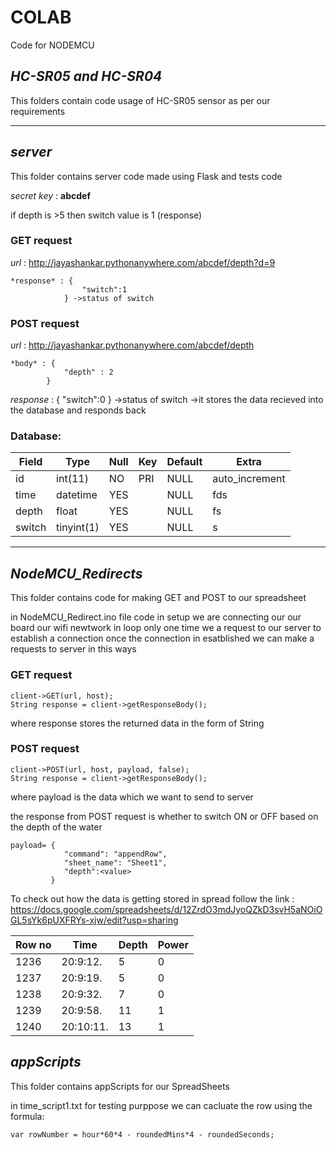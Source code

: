 # COLAB
Code for NODEMCU
## *HC-SR05 and HC-SR04* 
This folders contain code usage of HC-SR05 sensor as per our requirements

---
## *server*
This folder contains server code made using Flask and tests code 


*secret key* : **abcdef**

if depth is >5 then switch value is 1 (response)
### GET request
*url* : http://jayashankar.pythonanywhere.com/abcdef/depth?d=9

    *response* : {
                    "switch":1
                } ->status of switch


### POST request
*url* : http://jayashankar.pythonanywhere.com/abcdef/depth

    *body* : {
                "depth" : 2
            }
    
*response* : {
    "switch":0
                } ->status of switch 
->it stores the data recieved into the database and responds back
    
### Database:

|Field  | Type  | Null   | Key  |Default   |Extra |
|---|---|---|---|---| ---|
 id     | int(11)    | NO   | PRI | NULL    | auto_increment |
| time   | datetime   | YES  |     | NULL    |         fds       |
| depth  | float      | YES  |     | NULL    |        fs        |
| switch | tinyint(1) | YES  |     | NULL    |        s        |

---

## *NodeMCU_Redirects*
This folder contains code for making GET and POST to our spreadsheet

in NodeMCU_Redirect.ino file code
in setup we are connecting our our board our wifi newtwork
in loop only one time we a request to our server to establish a connection 
once the connection in esatblished we can make a requests to server in this ways

### GET request

    client->GET(url, host);
    String response = client->getResponseBody();
where response stores the returned data in the form of String

### POST request

    client->POST(url, host, payload, false);
    String response = client->getResponseBody();   
where payload is the data which we want to send to server

the response from POST request is whether to switch ON or OFF based on the depth of the water

    payload= {
                "command": "appendRow",
                "sheet_name": "Sheet1", 
                "depth":<value> 
             }
To check out how the data is getting stored in spread follow the link : https://docs.google.com/spreadsheets/d/12ZrdO3mdJyoQZkD3svH5aNOiOGL5sYk6pUXFRYs-xjw/edit?usp=sharing

				
Row no | Time | Depth | Power	
------ | ---- | ----- | -----
1236 |	20:9:12. |	5 |	0	
1237 | 	20:9:19. |	5 |	0	
1238 |	20:9:32. |	7 |	0	
1239 |	20:9:58. |	11 | 1	
1240 |	20:10:11. |	13 | 1	



## *appScripts*
This folder contains  appScripts for our SpreadSheets

in time_script1.txt  for testing purppose we can cacluate the row using the formula:

    var rowNumber = hour*60*4 - roundedMins*4 - roundedSeconds;
